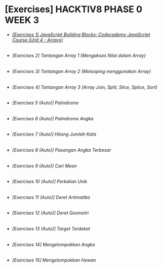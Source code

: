 # [Exercises] HACKTIV8 PHASE 0 WEEK 3 

- ###### [[Exercises 1] JavaScript Building Blocks: Codecademy JavaScript Course (Unit 4 - Arrays)](https://github.com/triwijayanto/h8-p0-w3/blob/master/exercises-01.png)
- ###### [Exercises 2] Tantangan Array 1 (Mengakses Nilai dalam Array)
- ###### [Exercises 3] Tantangan Array 2 (Melooping menggunakan Array)
- ###### [Exercises 4] Tantangan Array 3 (Array Join, Split, Slice, Splice, Sort)
- ###### [Exercises 5 (Auto)] Palindrome
- ###### [Exercises 6 (Auto)] Palindrome Angka
- ###### [Exercises 7 (Auto)] Hitung Jumlah Kata
- ###### [Exercises 8 (Auto)] Pasangan Angka Terbesar
- ###### [Exercises 9 (Auto)] Cari Mean
- ###### [Exercises 10 (Auto)] Perkalian Unik
- ###### [Exercises 11 (Auto)] Deret Aritmatika
- ###### [Exercises 12 (Auto)] Deret Geometri
- ###### [Exercises 13 (Auto)] Target Terdekat
- ###### [Exercises 14] Mengelompokkan Angka
- ###### [Exercises 15] Mengelompokkan Hewan
